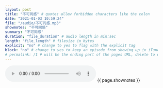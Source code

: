```yaml
---
layout: post
title: "不可同感" # quotes allow forbidden characters like the colon
date: "2021-01-03 10:59:24"
file: "/audio/不可同感.mp3"
shownotes: "不可同感"
summary: "不可同感"
duration: "file_duration" # audio length in min:sec
length: "file_length" # filesize in bytes
explicit: "no" # change to yes to flag with the explicit tag
block: "no" # change to yes to keep an episode from showing up in iTunes
# permalink: /1 # will be the ending part of the pages URL, delete to default to the title
---
```


<audio controls>
<source src="{{site.url}}{{site.baseurl}}{{ page.file }}" type="audio/x-mp3">
Your browser does not support the audio element.
</audio>
{{ page.shownotes }}
